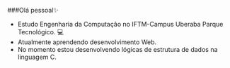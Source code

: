 ###Olá pessoal✨


- Estudo Engenharia da Computação no IFTM-Campus Uberaba Parque Tecnológico. 💻
- Atualmente aprendendo desenvolvimento Web. 
- No momento estou desenvolvendo lógicas de estrutura de dados na linguagem C.
  
